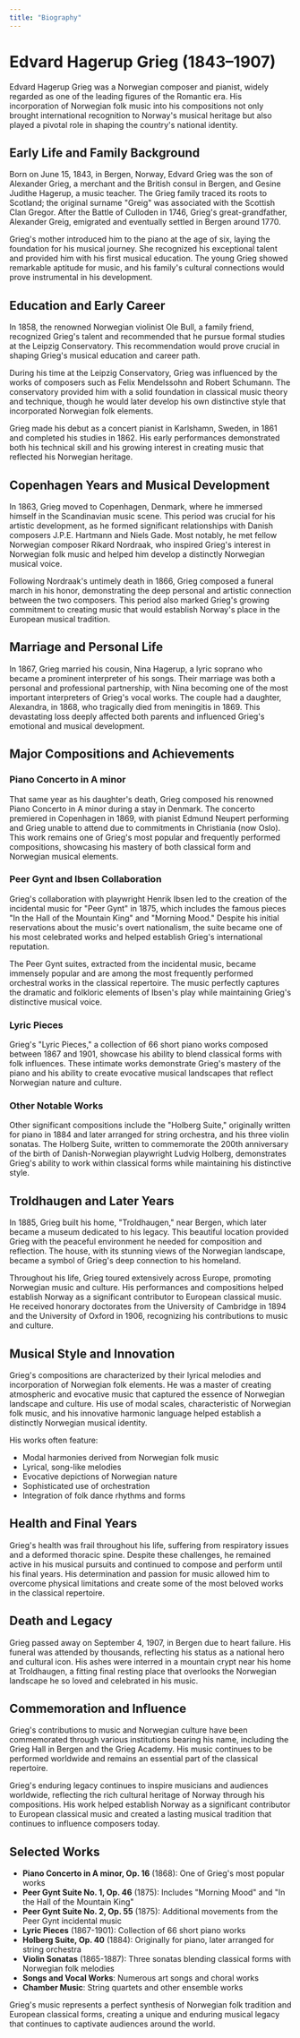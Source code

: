 ```yaml
---
title: "Biography"
---
```


# Edvard Hagerup Grieg (1843–1907)

Edvard Hagerup Grieg was a Norwegian composer and pianist, widely regarded as one of the leading figures of the Romantic era. His incorporation of Norwegian folk music into his compositions not only brought international recognition to Norway's musical heritage but also played a pivotal role in shaping the country's national identity.

## Early Life and Family Background

Born on June 15, 1843, in Bergen, Norway, Edvard Grieg was the son of Alexander Grieg, a merchant and the British consul in Bergen, and Gesine Judithe Hagerup, a music teacher. The Grieg family traced its roots to Scotland; the original surname "Greig" was associated with the Scottish Clan Gregor. After the Battle of Culloden in 1746, Grieg's great-grandfather, Alexander Greig, emigrated and eventually settled in Bergen around 1770.

Grieg's mother introduced him to the piano at the age of six, laying the foundation for his musical journey. She recognized his exceptional talent and provided him with his first musical education. The young Grieg showed remarkable aptitude for music, and his family's cultural connections would prove instrumental in his development.

## Education and Early Career

In 1858, the renowned Norwegian violinist Ole Bull, a family friend, recognized Grieg's talent and recommended that he pursue formal studies at the Leipzig Conservatory. This recommendation would prove crucial in shaping Grieg's musical education and career path.

During his time at the Leipzig Conservatory, Grieg was influenced by the works of composers such as Felix Mendelssohn and Robert Schumann. The conservatory provided him with a solid foundation in classical music theory and technique, though he would later develop his own distinctive style that incorporated Norwegian folk elements.

Grieg made his debut as a concert pianist in Karlshamn, Sweden, in 1861 and completed his studies in 1862. His early performances demonstrated both his technical skill and his growing interest in creating music that reflected his Norwegian heritage.

## Copenhagen Years and Musical Development

In 1863, Grieg moved to Copenhagen, Denmark, where he immersed himself in the Scandinavian music scene. This period was crucial for his artistic development, as he formed significant relationships with Danish composers J.P.E. Hartmann and Niels Gade. Most notably, he met fellow Norwegian composer Rikard Nordraak, who inspired Grieg's interest in Norwegian folk music and helped him develop a distinctly Norwegian musical voice.

Following Nordraak's untimely death in 1866, Grieg composed a funeral march in his honor, demonstrating the deep personal and artistic connection between the two composers. This period also marked Grieg's growing commitment to creating music that would establish Norway's place in the European musical tradition.

## Marriage and Personal Life

In 1867, Grieg married his cousin, Nina Hagerup, a lyric soprano who became a prominent interpreter of his songs. Their marriage was both a personal and professional partnership, with Nina becoming one of the most important interpreters of Grieg's vocal works. The couple had a daughter, Alexandra, in 1868, who tragically died from meningitis in 1869. This devastating loss deeply affected both parents and influenced Grieg's emotional and musical development.

## Major Compositions and Achievements

### Piano Concerto in A minor

That same year as his daughter's death, Grieg composed his renowned Piano Concerto in A minor during a stay in Denmark. The concerto premiered in Copenhagen in 1869, with pianist Edmund Neupert performing and Grieg unable to attend due to commitments in Christiania (now Oslo). This work remains one of Grieg's most popular and frequently performed compositions, showcasing his mastery of both classical form and Norwegian musical elements.

### Peer Gynt and Ibsen Collaboration

Grieg's collaboration with playwright Henrik Ibsen led to the creation of the incidental music for "Peer Gynt" in 1875, which includes the famous pieces "In the Hall of the Mountain King" and "Morning Mood." Despite his initial reservations about the music's overt nationalism, the suite became one of his most celebrated works and helped establish Grieg's international reputation.

The Peer Gynt suites, extracted from the incidental music, became immensely popular and are among the most frequently performed orchestral works in the classical repertoire. The music perfectly captures the dramatic and folkloric elements of Ibsen's play while maintaining Grieg's distinctive musical voice.

### Lyric Pieces

Grieg's "Lyric Pieces," a collection of 66 short piano works composed between 1867 and 1901, showcase his ability to blend classical forms with folk influences. These intimate works demonstrate Grieg's mastery of the piano and his ability to create evocative musical landscapes that reflect Norwegian nature and culture.

### Other Notable Works

Other significant compositions include the "Holberg Suite," originally written for piano in 1884 and later arranged for string orchestra, and his three violin sonatas. The Holberg Suite, written to commemorate the 200th anniversary of the birth of Danish-Norwegian playwright Ludvig Holberg, demonstrates Grieg's ability to work within classical forms while maintaining his distinctive style.

## Troldhaugen and Later Years

In 1885, Grieg built his home, "Troldhaugen," near Bergen, which later became a museum dedicated to his legacy. This beautiful location provided Grieg with the peaceful environment he needed for composition and reflection. The house, with its stunning views of the Norwegian landscape, became a symbol of Grieg's deep connection to his homeland.

Throughout his life, Grieg toured extensively across Europe, promoting Norwegian music and culture. His performances and compositions helped establish Norway as a significant contributor to European classical music. He received honorary doctorates from the University of Cambridge in 1894 and the University of Oxford in 1906, recognizing his contributions to music and culture.

## Musical Style and Innovation

Grieg's compositions are characterized by their lyrical melodies and incorporation of Norwegian folk elements. He was a master of creating atmospheric and evocative music that captured the essence of Norwegian landscape and culture. His use of modal scales, characteristic of Norwegian folk music, and his innovative harmonic language helped establish a distinctly Norwegian musical identity.

His works often feature:
- Modal harmonies derived from Norwegian folk music
- Lyrical, song-like melodies
- Evocative depictions of Norwegian nature
- Sophisticated use of orchestration
- Integration of folk dance rhythms and forms

## Health and Final Years

Grieg's health was frail throughout his life, suffering from respiratory issues and a deformed thoracic spine. Despite these challenges, he remained active in his musical pursuits and continued to compose and perform until his final years. His determination and passion for music allowed him to overcome physical limitations and create some of the most beloved works in the classical repertoire.

## Death and Legacy

Grieg passed away on September 4, 1907, in Bergen due to heart failure. His funeral was attended by thousands, reflecting his status as a national hero and cultural icon. His ashes were interred in a mountain crypt near his home at Troldhaugen, a fitting final resting place that overlooks the Norwegian landscape he so loved and celebrated in his music.

## Commemoration and Influence

Grieg's contributions to music and Norwegian culture have been commemorated through various institutions bearing his name, including the Grieg Hall in Bergen and the Grieg Academy. His music continues to be performed worldwide and remains an essential part of the classical repertoire.

Grieg's enduring legacy continues to inspire musicians and audiences worldwide, reflecting the rich cultural heritage of Norway through his compositions. His work helped establish Norway as a significant contributor to European classical music and created a lasting musical tradition that continues to influence composers today.

## Selected Works

- **Piano Concerto in A minor, Op. 16** (1868): One of Grieg's most popular works
- **Peer Gynt Suite No. 1, Op. 46** (1875): Includes "Morning Mood" and "In the Hall of the Mountain King"
- **Peer Gynt Suite No. 2, Op. 55** (1875): Additional movements from the Peer Gynt incidental music
- **Lyric Pieces** (1867-1901): Collection of 66 short piano works
- **Holberg Suite, Op. 40** (1884): Originally for piano, later arranged for string orchestra
- **Violin Sonatas** (1865-1887): Three sonatas blending classical forms with Norwegian folk melodies
- **Songs and Vocal Works**: Numerous art songs and choral works
- **Chamber Music**: String quartets and other ensemble works

Grieg's music represents a perfect synthesis of Norwegian folk tradition and European classical forms, creating a unique and enduring musical legacy that continues to captivate audiences around the world.
